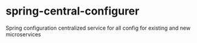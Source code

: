 # spring-central-configurer
Spring configuration centralized service for all config for existing and new microservices
